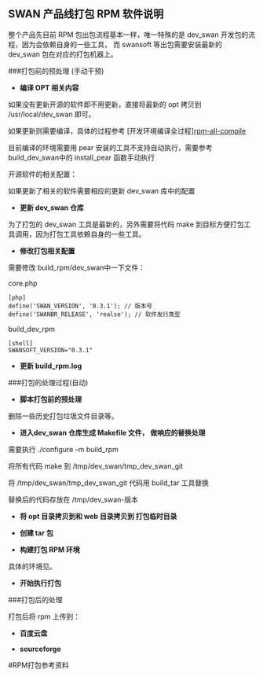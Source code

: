 SWAN 产品线打包 RPM 软件说明
----------------------------

整个产品先目前 RPM 包出包流程基本一样，唯一特殊的是 dev\_swan 开发包的流程，因为会依赖自身的一些工具，
而 swansoft 等出包需要安装最新的 dev\_swan 包在对应的打包机器上。

###打包前的预处理 (手动干预)

- **编译 OPT 相关内容**


如果没有更新开源的软件即不用更新，直接将最新的 opt 拷贝到 /usr/local/dev_swan 即可。

如果更新则需要编译，具体的过程参考 [开发环境编译全过程][rpm-all-compile](手动执行脚本)

目前编译的环境需要用 pear 安装的工具不支持自动执行，需要参考build_dev\_swan中的 install\_pear 函数手动执行

开源软件的相关配置：

如果更新了相关的软件需要相应的更新 dev_swan 库中的配置

- **更新 dev_swan 仓库**


为了打包的 dev_swan 工具是最新的，另外需要将代码 make 到目标方便打包工具调用，因为打包工具依赖自身的一些工具。

- **修改打包相关配置**


需要修改 build\_rpm/dev\_swan中一下文件：

core.php 

	[php]
	define('SWAN_VERSION', '0.3.1'); // 版本号
	define('SWANBR_RELEASE', 'realse'); // 软件发行类型


build\_dev\_rpm

	[shell]
	SWANSOFT_VERSION="0.3.1"

- **更新 build\_rpm.log**


###打包的处理过程(自动)

- **脚本打包前的预处理**


删除一些历史打包垃圾文件目录等。

- **进入dev_swan 仓库生成 Makefile 文件， 做响应的替换处理**



需要执行 ./configure -m build_rpm

将所有代码 make 到 /tmp/dev\_swan/tmp\_dev\_swan\_git 

将 /tmp/dev\_swan/tmp\_dev\_swan\_git 代码用 build\_tar 工具替换

替换后的代码存放在 /tmp/dev\_swan-版本

- **将 opt 目录拷贝到和 web 目录拷贝到 打包临时目录**


- **创建 tar 包**


- **构建打包 RPM 环境**


具体的环境见。

- **开始执行打包**

###打包后的处理

打包后将 rpm 上传到：

- **百度云盘**


- **sourceforge**


#RPM打包参考资料
